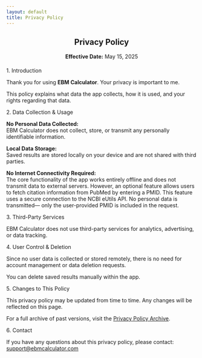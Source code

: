 ```yaml
---
layout: default
title: Privacy Policy
---
```


<h2 style="text-align: center;">Privacy Policy</h2>
<p style="text-align: center;"><strong>Effective Date:</strong> May 15, 2025</p>

<!-- 
  The following style makes the privacy policy sections always open:
  - Ensures that .faq-answer elements are always displayed.
  - Changes the pointer style on .faq-question so they're not clickable.
-->
<style>
  .static-policy .faq-answer { 
    display: block !important; 
  }
  .static-policy .faq-question { 
    cursor: default; 
  }
</style>

<div class="static-policy" style="max-width: 600px; margin: 20px auto;">
  <!-- 1. Introduction -->
  <div class="faq-item">
    <div class="faq-question">
      1. Introduction
    </div>
    <div class="faq-answer">
      <p>Thank you for using <strong>EBM Calculator</strong>. Your privacy is important to me.</p>
      <p>This policy explains what data the app collects, how it is used, and your rights regarding that data.</p>
    </div>
  </div>
  
  <!-- 2. Data Collection & Usage -->
  <div class="faq-item">
    <div class="faq-question">
      2. Data Collection &amp; Usage
    </div>
    <div class="faq-answer">
      <p><strong>No Personal Data Collected:</strong><br>
      EBM Calculator does not collect, store, or transmit any personally identifiable information.</p>
      <p><strong>Local Data Storage:</strong><br>
      Saved results are stored locally on your device and are not shared with third parties.</p>
      <p><strong>No Internet Connectivity Required:</strong><br>
      The core functionality of the app works entirely offline and does not transmit data to external servers. However, an optional feature allows users to fetch citation information from PubMed by entering a PMID. This feature uses a secure connection to the NCBI eUtils API. No personal data is transmitted&mdash;
only the user-provided PMID is included in the request.</p>
    </div>
  </div>
  
  <!-- 3. Third-Party Services -->
  <div class="faq-item">
    <div class="faq-question">
      3. Third-Party Services
    </div>
    <div class="faq-answer">
      <p>EBM Calculator does not use third-party services for analytics, advertising, or data tracking.</p>
    </div>
  </div>
  
  <!-- 4. User Control & Deletion -->
  <div class="faq-item">
    <div class="faq-question">
      4. User Control &amp; Deletion
    </div>
    <div class="faq-answer">
      <p>Since no user data is collected or stored remotely, there is no need for account management or data deletion requests.</p>
      <p>You can delete saved results manually within the app.</p>
    </div>
  </div>
  
  <!-- 5. Changes to This Policy -->
  <div class="faq-item">
    <div class="faq-question">
      5. Changes to This Policy
    </div>
    <div class="faq-answer">
      <p>This privacy policy may be updated from time to time. Any changes will be reflected on this page.</p>
      <p>For a full archive of past versions, visit the <a href="/policies/">Privacy Policy Archive</a>.</p>
    </div>
  </div>
  
  <!-- 6. Contact -->
  <div class="faq-item">
    <div class="faq-question">
      6. Contact
    </div>
    <div class="faq-answer">
      <p>If you have any questions about this privacy policy, please contact: <a href="mailto:support@ebmcalculator.com">support@ebmcalculator.com</a></p>
    </div>
  </div>
</div>
